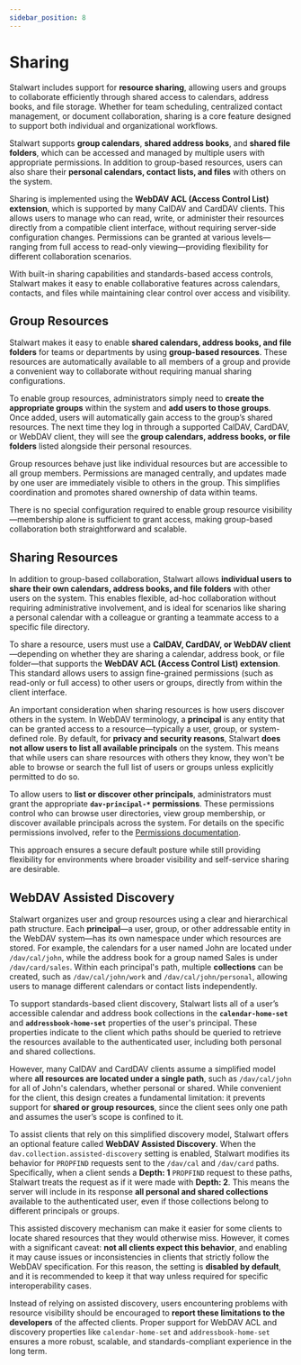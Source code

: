 ```yaml
---
sidebar_position: 8
---
```


# Sharing

Stalwart includes support for **resource sharing**, allowing users and groups to collaborate efficiently through shared access to calendars, address books, and file storage. Whether for team scheduling, centralized contact management, or document collaboration, sharing is a core feature designed to support both individual and organizational workflows.

Stalwart supports **group calendars**, **shared address books**, and **shared file folders**, which can be accessed and managed by multiple users with appropriate permissions. In addition to group-based resources, users can also share their **personal calendars, contact lists, and files** with others on the system.

Sharing is implemented using the **WebDAV ACL (Access Control List) extension**, which is supported by many CalDAV and CardDAV clients. This allows users to manage who can read, write, or administer their resources directly from a compatible client interface, without requiring server-side configuration changes. Permissions can be granted at various levels—ranging from full access to read-only viewing—providing flexibility for different collaboration scenarios.

With built-in sharing capabilities and standards-based access controls, Stalwart makes it easy to enable collaborative features across calendars, contacts, and files while maintaining clear control over access and visibility.

## Group Resources

Stalwart makes it easy to enable **shared calendars, address books, and file folders** for teams or departments by using **group-based resources**. These resources are automatically available to all members of a group and provide a convenient way to collaborate without requiring manual sharing configurations.

To enable group resources, administrators simply need to **create the appropriate groups** within the system and **add users to those groups**. Once added, users will automatically gain access to the group’s shared resources. The next time they log in through a supported CalDAV, CardDAV, or WebDAV client, they will see the **group calendars, address books, or file folders** listed alongside their personal resources.

Group resources behave just like individual resources but are accessible to all group members. Permissions are managed centrally, and updates made by one user are immediately visible to others in the group. This simplifies coordination and promotes shared ownership of data within teams.

There is no special configuration required to enable group resource visibility—membership alone is sufficient to grant access, making group-based collaboration both straightforward and scalable.

## Sharing Resources

In addition to group-based collaboration, Stalwart allows **individual users to share their own calendars, address books, and file folders** with other users on the system. This enables flexible, ad-hoc collaboration without requiring administrative involvement, and is ideal for scenarios like sharing a personal calendar with a colleague or granting a teammate access to a specific file directory.

To share a resource, users must use a **CalDAV, CardDAV, or WebDAV client**—depending on whether they are sharing a calendar, address book, or file folder—that supports the **WebDAV ACL (Access Control List) extension**. This standard allows users to assign fine-grained permissions (such as read-only or full access) to other users or groups, directly from within the client interface.

An important consideration when sharing resources is how users discover others in the system. In WebDAV terminology, a **principal** is any entity that can be granted access to a resource—typically a user, group, or system-defined role. By default, for **privacy and security reasons**, Stalwart **does not allow users to list all available principals** on the system. This means that while users can share resources with others they know, they won't be able to browse or search the full list of users or groups unless explicitly permitted to do so.

To allow users to **list or discover other principals**, administrators must grant the appropriate **`dav-principal-*` permissions**. These permissions control who can browse user directories, view group membership, or discover available principals across the system. For details on the specific permissions involved, refer to the [Permissions documentation](/docs/auth/authorization/permissions).

This approach ensures a secure default posture while still providing flexibility for environments where broader visibility and self-service sharing are desirable.

## WebDAV Assisted Discovery

Stalwart organizes user and group resources using a clear and hierarchical path structure. Each **principal**—a user, group, or other addressable entity in the WebDAV system—has its own namespace under which resources are stored. For example, the calendars for a user named John are located under `/dav/cal/john`, while the address book for a group named Sales is under `/dav/card/sales`. Within each principal's path, multiple **collections** can be created, such as `/dav/cal/john/work` and `/dav/cal/john/personal`, allowing users to manage different calendars or contact lists independently.

To support standards-based client discovery, Stalwart lists all of a user’s accessible calendar and address book collections in the **`calendar-home-set`** and **`addressbook-home-set`** properties of the user's principal. These properties indicate to the client which paths should be queried to retrieve the resources available to the authenticated user, including both personal and shared collections.

However, many CalDAV and CardDAV clients assume a simplified model where **all resources are located under a single path**, such as `/dav/cal/john` for all of John's calendars, whether personal or shared. While convenient for the client, this design creates a fundamental limitation: it prevents support for **shared or group resources**, since the client sees only one path and assumes the user’s scope is confined to it.

To assist clients that rely on this simplified discovery model, Stalwart offers an optional feature called **WebDAV Assisted Discovery**. When the `dav.collection.assisted-discovery` setting is enabled, Stalwart modifies its behavior for `PROPFIND` requests sent to the `/dav/cal` and `/dav/card` paths. Specifically, when a client sends a **Depth: 1** `PROPFIND` request to these paths, Stalwart treats the request as if it were made with **Depth: 2**. This means the server will include in its response **all personal and shared collections** available to the authenticated user, even if those collections belong to different principals or groups.

This assisted discovery mechanism can make it easier for some clients to locate shared resources that they would otherwise miss. However, it comes with a significant caveat: **not all clients expect this behavior**, and enabling it may cause issues or inconsistencies in clients that strictly follow the WebDAV specification. For this reason, the setting is **disabled by default**, and it is recommended to keep it that way unless required for specific interoperability cases.

Instead of relying on assisted discovery, users encountering problems with resource visibility should be encouraged to **report these limitations to the developers** of the affected clients. Proper support for WebDAV ACL and discovery properties like `calendar-home-set` and `addressbook-home-set` ensures a more robust, scalable, and standards-compliant experience in the long term.
